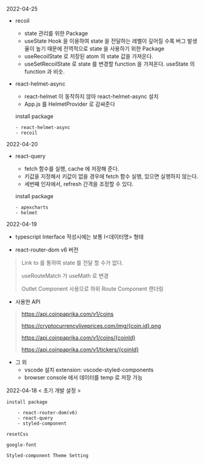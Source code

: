 2022-04-25

- recoil

  - state 관리를 위한 Package
  - useState Hook 을 이용하여 state 을 전달하는 레벨이 깊어질 수록 버그 발생율이 높기 때문에 전역적으로 state 을 사용하기 위한 Package
  - useRecoilState 로 저장된 atom 의 state 값을 가져온다.
  - useSetRecoilState 로 state 를 변경할 function 을 가져온다. useState 의 function 과 비슷.

- react-helmet-async

  - react-helmet 이 동작하지 않아 react-helmet-async 설치
  - App.js 를 HelmetProvider 로 감싸준다

  install package

      - react-helmet-async
      - recoil

2022-04-20

- react-query

  - fetch 함수를 실행, cache 에 저장해 준다.
  - 키값을 지정해서 키값이 없을 경우에 fetch 함수 실행, 있으면 실행하지 않는다.
  - 세번째 인자에서, refresh 간격을 조정할 수 있다.

  install package

      - apexcharts
      - helmet

2022-04-19

- typescript Interface 작성시에는 보통 I<데이터명> 형태

- react-router-dom v6 버전

> Link to 를 통하여 state 를 전달 할 수가 없다.
>
> useRouteMatch 가 useMath 로 변경
>
> Outlet Component 사용으로 하위 Route Component 랜더링

- 사용한 API

> https://api.coinpaprika.com/v1/coins
>
> https://cryptocurrencyliveprices.com/img/{coin.id}.png
>
> https://api.coinpaprika.com/v1/coins/{coinId}
>
> https://api.coinpaprika.com/v1/tickers/{coinId}

- 그 외
  - vscode 설치 extension: vscode-styled-components
  - browser console 에서 데이터를 temp 로 저장 가능

2022-04-18 < 초기 개발 설정 >

    install package

        - react-router-dom(v6)
        - react-query
        - styled-component

    resetCss

    google-font

    Styled-component Theme Setting
